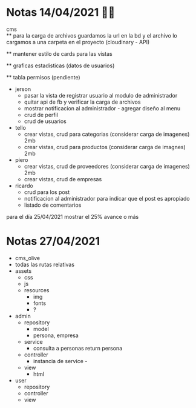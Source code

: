 # Notas 14/04/2021 :man_technologist:
cms  
** para la carga de archivos guardamos la url en la bd y el archivo lo cargamos a una carpeta en el proyecto (cloudinary - API)

** mantener estilo de cards para las vistas

** graficas estadisticas (datos de usuarios) 

** tabla permisos (pendiente)

* jerson
   * pasar la vista de registrar usuario al modulo de administrador
   * quitar api de fb y verificar la carga de archivos
   * mostrar notificacion al administrador - agregar diseño al menu
   * crud de perfil
   * crud de usuarios
* tello
   * crear vistas, crud para categorias (considerar carga de imagenes) 2mb
   * crear vistas, crud para productos  (considerar carga de imagnes)  2mb
* piero
   * crear vistas, crud de proveedores (considerar carga de imagenes) 2mb
   * crear vistas, crud de empresas
* ricardo
   * crud para los post
   * notificacion al administrador para indicar que el post es apropiado
   * listado de comentarios

 para el día 25/04/2021 mostrar el 25% avance o más


# Notas 27/04/2021

* cms_olive 
* todas las rutas relativas 
* assets 
  * css
  * js
  * resources
    * img
    * fonts
    * ? 
* admin 
    * repository
      * model
      * persona, empresa
    * service
      * consulta a personas return persona
    * controller
      * instancia de service -
    * view
      * html
* user 
    * repository
    * controller
    * view
